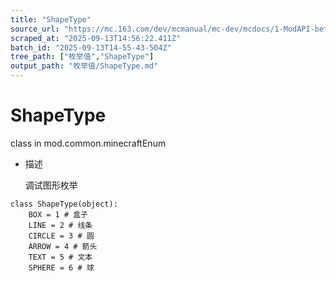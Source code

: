 ```yaml
---
title: "ShapeType"
source_url: "https://mc.163.com/dev/mcmanual/mc-dev/mcdocs/1-ModAPI-beta/%E6%9E%9A%E4%B8%BE%E5%80%BC/ShapeType.html"
scraped_at: "2025-09-13T14:56:22.411Z"
batch_id: "2025-09-13T14-55-43-504Z"
tree_path: ["枚举值","ShapeType"]
output_path: "枚举值/ShapeType.md"
---
```


#  ShapeType

class in mod.common.minecraftEnum

*   描述
    
    调试图形枚举
    

```
class ShapeType(object):
	BOX = 1 # 盒子
	LINE = 2 # 线条
	CIRCLE = 3 # 圆
	ARROW = 4 # 箭头
	TEXT = 5 # 文本
	SPHERE = 6 # 球


```